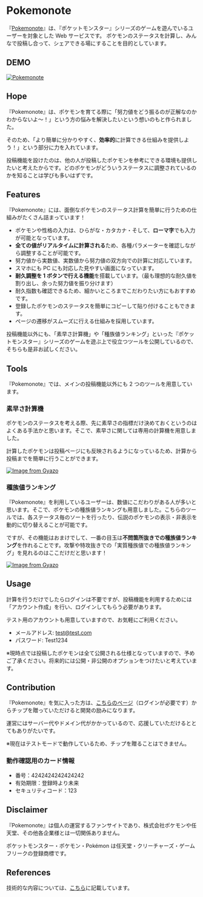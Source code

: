 # Pokemonote

『[Pokemonote](https://pokemonote.com/)』は、『ポケットモンスター』シリーズのゲームを遊んでいるユーザーを対象とした Web サービスです。
ポケモンのステータスを計算し、みんなで投稿し合って、シェアできる場にすることを目的としています。

## DEMO

[![Pokemonote](https://i.gyazo.com/ddd714c806ca795e579b2cd2fb45e92a.gif)](https://gyazo.com/ddd714c806ca795e579b2cd2fb45e92a)

## Hope

『Pokemonote』は、ポケモンを育てる際に「努力値をどう振るのが正解なのかわからないよ〜！」という方の悩みを解決したいという想いのもと作られました。

そのため、「より簡単に分かりやすく、**効率的**に計算できる仕組みを提供しよう！」という部分に力を入れています。

投稿機能を設けたのは、他の人が投稿したポケモンを参考にできる環境も提供したいと考えたからです。どのポケモンがどういうステータスに調整されているのかを知ることは学びも多いはずです。

## Features

『Pokemonote』には、面倒なポケモンのステータス計算を簡単に行うための仕組みがたくさん詰まっています！

- ポケモンや性格の入力は、ひらがな・カタカナ・そして、**ローマ字**でも入力が可能となっています。
- **全ての値がリアルタイムに計算される**ため、各種パラメーターを確認しながら調整することが可能です。
- 努力値から実数値、実数値から努力値の双方向での計算に対応しています。
- スマホにも PC にも対応した見やすい画面になっています。
- **耐久調整を 1 ボタンで行える機能**を搭載しています。（最も理想的な耐久値を割り出し、余った努力値を振り分けます）
- 耐久指数も確認できるため、細かいところまでこだわりたい方にもおすすめです。
- 登録したポケモンのステータスを簡単にコピーして貼り付けることもできます。
- ページの遷移がスムーズに行える仕組みを採用しています。

投稿機能以外にも、「素早さ計算機」や「種族値ランキング」といった『ポケットモンスター』シリーズのゲームを遊ぶ上で役立つツールを公開しているので、そちらも是非お試しください。

## Tools

『Pokemonote』では、メインの投稿機能以外にも 2 つのツールを用意しています。

### 素早さ計算機

ポケモンのステータスを考える際、先に素早さの指標だけ決めておくというのはよくある手法かと思います。そこで、素早さに関しては専用の計算機を用意しました。

計算したポケモンは投稿ページにも反映されるようになっているため、計算から投稿までを簡単に行うことができます。

[![Image from Gyazo](https://i.gyazo.com/dc50de2c4256f0b75af71b559bf20bf5.gif)](https://gyazo.com/dc50de2c4256f0b75af71b559bf20bf5)

### 種族値ランキング

『Pokemonote』を利用しているユーザーは、数値にこだわりがある人が多いと思います。そこで、ポケモンの種族値ランキングも用意しました。こちらのツールでは、各ステータス毎のソートを行ったり、伝説のポケモンの表示・非表示を動的に切り替えることが可能です。

ですが、その機能はおまけでして、一番の目玉は**不問箇所抜きでの種族値ランキング**を作れることです。攻撃や特攻抜きでの「実質種族値での種族値ランキング」を見れるのはここだけだと思います！

[![Image from Gyazo](https://i.gyazo.com/805b815350a5665fda53a19fe3f25f4f.gif)](https://gyazo.com/805b815350a5665fda53a19fe3f25f4f)

## Usage

計算を行うだけでしたらログインは不要ですが、投稿機能を利用するためには「アカウント作成」を行い、ログインしてもらう必要があります。

テスト用のアカウントも用意していますので、お気軽にご利用ください。

- メールアドレス: test@test.com
- パスワード: Test1234

※現時点では投稿したポケモンは全て公開される仕様となっていますので、予めご了承ください。将来的には公開・非公開のオプションをつけたいと考えています。

## Contribution

『Pokemonote』を気に入った方は、[こちらのページ](https://pokemonote.com/give-tip)（ログインが必要です）からチップを贈っていただけると開発の励みになります。

運営にはサーバー代やドメイン代がかかっているので、応援していただけるととてもありがたいです。

※現在はテストモードで動作しているため、チップを贈ることはできません。

### 動作確認用のカード情報

- 番号：4242424242424242
- 有効期限：登録時より未来
- セキュリティコード：123

## Disclaimer

『Pokemonote』は個人の運営するファンサイトであり、株式会社ポケモンや任天堂、その他各企業様とは一切関係ありません。

ポケットモンスター・ポケモン・Pokémon は任天堂・クリーチャーズ・ゲームフリークの登録商標です。

## References

技術的な内容については、[こちら](https://github.com/lefmarna/pokemonote_backend#readme)に記載しています。
